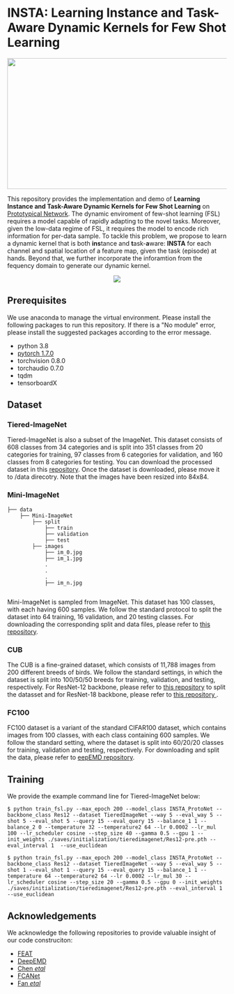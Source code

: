 # INSTA: Learning Instance and Task-Aware Dynamic Kernels for Few Shot Learning

<p align="center">
  <img src="https://github.com/RongKaiWeskerMA/INSTA/blob/master/visual/concept.png" width="700" height="300">
</p>
  
This repository provides the implementation and demo of **Learning Instance and Task-Aware Dynamic Kernels for Few Shot Learning** on [Prototypical Network](https://arxiv.org/pdf/1703.05175.pdf). The dynamic enviroment of few-shot learning (FSL) requires a model capable of rapidly adapting to the novel tasks. Moreover, given the low-data regime of FSL, it requires the model to encode rich information for per-data sample. To tackle this problem, we propose to learn a dynamic kernel that is both **ins**tance and **t**ask-**a**ware: **INSTA** for each channel and spatial location of a feature map, given the task (episode) at hands. Beyond that, we further incorporate the inforamtion from the fequency domain to generate our dynamic kernel. 
<p align="center">
  <img src="https://github.com/RongKaiWeskerMA/INSTA/blob/master/visual/heatmap.png">
</p>

## Prerequisites
We use anaconda to manage the virtual environment. Please install the following packages to run this repository. If there is a "No module" error, please install the suggested packages according to the error message.
* python 3.8 
* [pytorch 1.7.0](https://pytorch.org/get-started/previous-versions/)
* torchvision 0.8.0
* torchaudio 0.7.0
* tqdm
* tensorboardX

## Dataset

### Tiered-ImageNet

Tiered-ImageNet is also a subset of the ImageNet. This dataset consists of 608 classes from 34 categories and is split into 351 classes from 20 categories for training, 97 classes from 6 categories for validation, and 160 classes from 8 categories for testing. You can download the processed dataset in this [repository](https://github.com/icoz69/DeepEMD). Once the dataset is downloaded, please move it to /data direcotry. Note that the images have been resized into 84x84.

### Mini-ImageNet
```Shell
├── data
    ├── Mini-ImageNet
        ├── split
            ├── train
            ├── validation
            ├── test
        ├── images 
            ├── im_0.jpg
            ├── im_1.jpg
            .
            .
            .
            ├── im_n.jpg
 
```

Mini-ImageNet is sampled from ImageNet. This dataset has 100 classes, with each having 600 samples. We follow the standard protocol to split the dataset into 64 training, 16 validation, and 20 testing classes. For downloading the corresponding split and data files, please refer to [this repository](https://github.com/Sha-Lab/FEAT).

### CUB

The CUB is a fine-grained dataset, which consists of 11,788 images from 200 different breeds of birds. We follow the standard settings, in which the dataset is split into 100/50/50 breeds for training, validation, and testing, respectively. For ResNet-12 backbone, please refer to [this repository](https://github.com/icoz69/DeepEMD) to split the datasset and for ResNet-18 backbone, please refer to [this repository ](https://github.com/imtiazziko/LaplacianShot).

### FC100

FC100 dataset is a variant of the standard CIFAR100 dataset, which contains images from 100 classes, with each class containing 600 samples. We follow the standard setting, where the dataset is split into 60/20/20 classes for training, validation and testing, respectively. For downloading and split the data, please refer to [eepEMD repository](https://github.com/icoz69/DeepEMD).

## Training

We provide the example command line for Tiered-ImageNet below:
```shell
$ python train_fsl.py --max_epoch 200 --model_class INSTA_ProtoNet --backbone_class Res12 --dataset TieredImageNet --way 5 --eval_way 5 --shot 5 --eval_shot 5 --query 15 --eval_query 15 --balance_1 1 --balance_2 0 --temperature 32 --temperature2 64 --lr 0.0002 --lr_mul 100 --lr_scheduler cosine --step_size 40 --gamma 0.5 --gpu 1 --init_weights ./saves/initialization/tieredimagenet/Res12-pre.pth --eval_interval 1  --use_euclidean
```
```shell
$ python train_fsl.py --max_epoch 200 --model_class INSTA_ProtoNet --backbone_class Res12 --dataset TieredImageNet --way 5 --eval_way 5 --shot 1 --eval_shot 1 --query 15 --eval_query 15 --balance_1 1 --temperature 64 --temperature2 64 --lr 0.0002 --lr_mul 30 --lr_scheduler cosine --step_size 20 --gamma 0.5 --gpu 0 --init_weights ./saves/initialization/tieredimagenet/Res12-pre.pth --eval_interval 1 --use_euclidean
 ```
 ## Acknowledgements
 We acknowledge the following repositories to provide valuable insight of our code construciton:

* [FEAT](https://github.com/Sha-Lab/FEAT)
* [DeepEMD](https://github.com/icoz69/DeepEMD)
* [Chen *etal*](https://github.com/wyharveychen/CloserLookFewShot)
* [FCANet](https://github.com/cfzd/FcaNet)
* [Fan *etal*](https://github.com/fanq15/FSOD-code)

